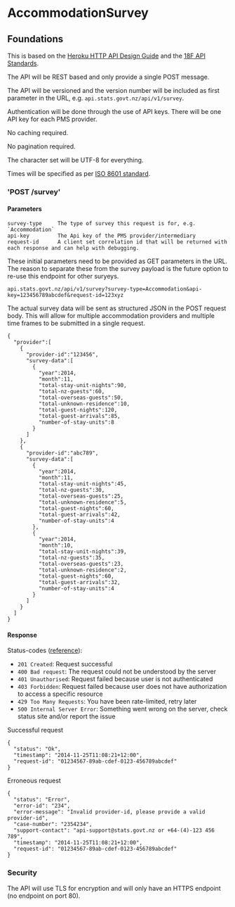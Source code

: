 # AccommodationSurvey

## Foundations

This is based on the [Heroku HTTP API Design Guide](https://github.com/interagent/http-api-design) and the [18F API Standards](https://github.com/18F/api-standards).

The API will be REST based and only provide a single POST message.

The API will be versioned and the version number will be included as first parameter in the URL, e.g. `api.stats.govt.nz/api/v1/survey`.

Authentication will be done through the use of API keys. There will be one API key for each PMS provider.

No caching required.

No pagination required.

The character set will be UTF-8 for everything.

Times will be specified as per [ISO 8601 standard](http://en.wikipedia.org/wiki/ISO_8601).

### 'POST /survey'

#### Parameters

```
survey-type     The type of survey this request is for, e.g. `Accommodation`
api-key         The Api key of the PMS provider/intermediary
request-id      A client set correlation id that will be returned with each response and can help with debugging.
```

These initial parameters need to be provided as GET parameters in the URL. The reason to separate these from the survey payload is the future option to re-use this endpoint for other suryeys.

`api.stats.govt.nz/api/v1/survey?survey-type=Accommodation&api-key=123456789abcdef&request-id=123xyz`

The actual survey data will be sent as structured JSON in the POST request body. This will allow for multiple accommodation providers and multiple time frames to be submitted in a single request.

```
{  
  "provider":[  
    {  
      "provider-id":"123456",
      "survey-data":[  
        {  
          "year":2014,
          "month":11,
          "total-stay-unit-nights":90,
          "total-nz-guests":60,
          "total-overseas-guests":50,
          "total-unknown-residence":10,
          "total-guest-nights":120,
          "total-guest-arrivals":85,
          "number-of-stay-units":8
        }
      ]
    },
    {  
      "provider-id":"abc789",
      "survey-data":[  
        {  
          "year":2014,
          "month":11,
          "total-stay-unit-nights":45,
          "total-nz-guests":30,
          "total-overseas-guests":25,
          "total-unknown-residence":5,
          "total-guest-nights":60,
          "total-guest-arrivals":42,
          "number-of-stay-units":4
        },
        {  
          "year":2014,
          "month":10,
          "total-stay-unit-nights":39,
          "total-nz-guests":35,
          "total-overseas-guests":23,
          "total-unknown-residence":2,
          "total-guest-nights":60,
          "total-guest-arrivals":32,
          "number-of-stay-units":4
        }
      ]
    }
  ]
}
```

#### Response

Status-codes ([reference](http://www.w3.org/Protocols/rfc2616/rfc2616-sec10.html)):
* `201 Created`: Request successful
* `400 Bad request`: The request could not be understood by the server
* `401 Unauthorised`: Request failed because user is not authenticated
* `403 Forbidden`: Request failed because user does not have authorization to access a specific resource
* `429 Too Many Requests`: You have been rate-limited, retry later
* `500 Internal Server Error`: Something went wrong on the server, check status site and/or report the issue

Successful request
```
{
  "status": "Ok",
  "timestamp": "2014-11-25T11:08:21+12:00",
  "request-id": "01234567-89ab-cdef-0123-456789abcdef"
}
```

Erroneous request
```
{
  "status": "Error",
  "error-id": "234",
  "error-message": "Invalid provider-id, please provide a valid provider-id",
  "case-number": "2354234",
  "support-contact": "api-support@stats.govt.nz or +64-(4)-123 456 789",
  "timestamp": "2014-11-25T11:08:21+12:00",
  "request-id": "01234567-89ab-cdef-0123-456789abcdef"
}
```

### Security

The API will use TLS for encryption and will only have an HTTPS endpoint (no endpoint on port 80).

